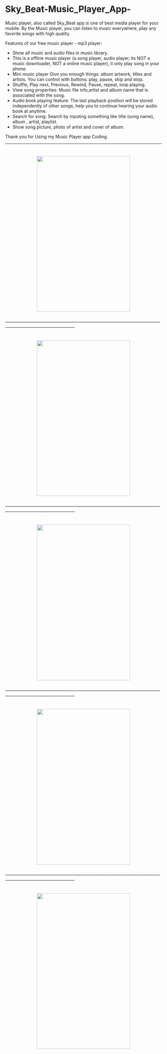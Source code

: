 # Sky_Beat-Music_Player_App-
Music player, also called Sky_Beat app is one of best media player for your mobile.
By the Music player, you can listen to music everywhere, play any favorite songs with high quality.

Features of our free music player - mp3 player:
* Show all music and audio files in music library.
* This is a offline music player (a song player, audio player, its NOT a music downloader, NOT a online music player), it only play song in your phone.
* Mini music player Give you enough things: album artwork, titles and artists. You can control with buttons: play, pause, skip and stop.
* Shuffle, Play next, Previous, Rewind, Pause, repeat, loop playing.
* View song properties: Music file info,artist and album name that is associated with the song.
* Audio book playing feature: The last playback position will be stored independently of other songs, help you to continue hearing your audio book at anytime.
* Search for song: Search by inputing something like title (song name), album , artist, playlist.
* Show song picture, photo of artist and cover of album.

Thank you for Using my Music Player app Coding.

_________________________________________________________________________________________________________________


<h1 align="center">
<img align="center" src="https://user-images.githubusercontent.com/75658978/110006293-77b9a980-7d3f-11eb-86d1-1a500c64eb6c.png" data-canonical-src="https://gyazo.com/eb5c5741b6a9a16c692170a41a49c858.png" width="300" height="500" />

</h1>
_________________________________________________________________________________________________________________


<h1 align="center">
<img align="center" src="https://user-images.githubusercontent.com/75658978/110006509-c5361680-7d3f-11eb-940f-dcb57f58cf55.png" data-canonical-src="https://gyazo.com/eb5c5741b6a9a16c692170a41a49c858.png" width="300" height="500" />

</h1>
_________________________________________________________________________________________________________________

<h1 align="center">
<img align="center" src="https://user-images.githubusercontent.com/75658978/110006573-d5e68c80-7d3f-11eb-898e-cecc6f8c344c.png" data-canonical-src="https://gyazo.com/eb5c5741b6a9a16c692170a41a49c858.png" width="300" height="500" />

</h1>
_________________________________________________________________________________________________________________


<h1 align="center">
<img align="center" src="https://user-images.githubusercontent.com/75658978/110006626-e434a880-7d3f-11eb-93c4-4edde05260a8.png" data-canonical-src="https://gyazo.com/eb5c5741b6a9a16c692170a41a49c858.png" width="300" height="500" />

</h1>
_________________________________________________________________________________________________________________


<h1 align="center">
<img align="center" src="https://user-images.githubusercontent.com/75658978/110006293-f0b90100-7d3f-11eb-8f98-2e6adca30424.png" data-canonical-src="https://gyazo.com/eb5c5741b6a9a16c692170a41a49c858.png" width="300" height="500" />

</h1>

